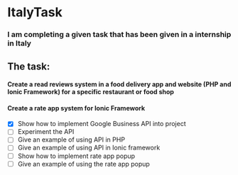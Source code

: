 # ItalyTask
### I am completing a given task that has been given in a internship in Italy
## The task: 
#### Create a read reviews system in a food delivery app and website (PHP and Ionic Framework) for a specific restaurant or food shop
#### Create a rate app system for Ionic Framework
- [x] Show how to implement Google Business API into project
- [ ] Experiment the API
- [ ] Give an example of using API in PHP
- [ ] Give an example of using API in Ionic framework
- [ ] Show how to implement rate app popup
- [ ] Give an example of using the rate app popup
